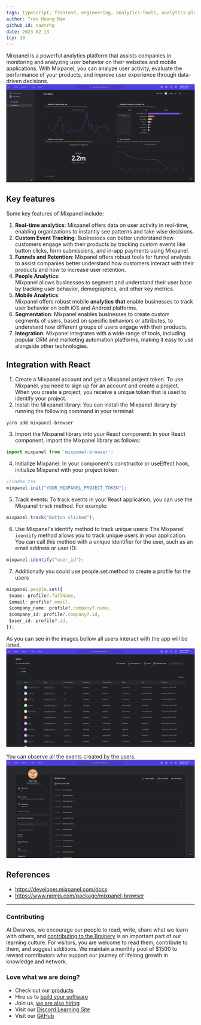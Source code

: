 ```yaml
---
tags: typescript, frontend, engineering, analytics-tools, analytics-platform, data-driven, event-tracking
author: Tran Hoang Nam
github_id: namtrhg
date: 2023-02-13
icy: 10
---
```


Mixpanel is a powerful analytics platform that assists companies in monitoring and analyzing user behavior on their websites and mobile applications. With Mixpanel, you can analyze user activity, evaluate the performance of your products, and improve user experience through data-driven decisions.
![Mixpanel dashboard](_assets/dashboard.png)

## Key features

Some key features of Mixpanel include:

1. **Real-time analytics**: Mixpanel offers data on user activity in real-time, enabling organizations to instantly see patterns and take wise decisions.
2. **Custom Event Tracking**: Businesses can better understand how customers engage with their products by tracking custom events like button clicks, form submissions, and in-app payments using Mixpanel.
3. **Funnels and Retention**: Mixpanel offers robust tools for funnel analysis to assist companies better understand how customers interact with their products and how to increase user retention.
4. **People Analytics**: Mixpanel allows businesses to segment and understand their user base by tracking user behavior, demographics, and other key metrics.
5. **Mobile Analytics**: Mixpanel offers robust mobile **analytics** **that** enable businesses to track user behavior on both iOS and Android platforms.
6. **Segmentation**: Mixpanel enables businesses to create custom segments of users, based on specific behaviors or attributes, to understand how different groups of users engage with their products.
7. **Integration**: Mixpanel integrates with a wide range of tools, including popular CRM and marketing automation platforms, making it easy to use alongside other technologies.

## Integration with React

1. Create a Mixpanel account and get a Mixpanel project token. To use Mixpanel, you need to sign up for an account and create a project. When you create a project, you receive a unique token that is used to identify your project.
2. Install the Mixpanel library: You can install the Mixpanel library by running the following command in your terminal:

```zsh
yarn add mixpanel-browser
```

3. Import the Mixpanel library into your React component: In your React component, import the Mixpanel library as follows:

```ts
import mixpanel from 'mixpanel-browser';
```

4. Initialize Mixpanel: In your component's constructor or useEffect hook, initialize Mixpanel with your project token:

```ts
//index.tsx
mixpanel.init("YOUR_MIXPANEL_PROJECT_TOKEN");
```

5. Track events: To track events in your React application, you can use the Mixpanel `track` method. For example:

```ts
mixpanel.track("Button clicked");
```

6. Use Mixpanel's identify method to track unique users: The Mixpanel `identify` method allows you to track unique users in your application. You can call this method with a unique identifier for the user, such as an email address or user ID:

```ts
mixpanel.identify("user_id");
```

7. Additionally you could use people.set.method to create a profile for the users

```ts
mixpanel.people.set({
 $name: profile?.fullName,
 $email: profile?.email,
 $company_name: profile?.company?.name,
 $company_id: profile?.company?.id,
 $user_id: profile?.id,
});
```

As you can see in the images bellow all users interact with the app will be listed.
![Users profile](_assets/user_profiles.png)

You can observe all the events created by the users.
![User activites](_assets/user_activites.png)

## References

- <https://developer.mixpanel.com/docs>
- <https://www.npmjs.com/package/mixpanel-browser>

---
<!-- CTA -->
### Contributing

At Dwarves, we encourage our people to read, write, share what we learn with others, and [contributing to the Brainery](./CONTRIBUTING.md) is an important part of our learning culture. For visitors, you are welcome to read them, contribute to them, and suggest additions. We maintain a monthly pool of $1500 to reward contributors who support our journey of lifelong growth in knowledge and network.

### Love what we are doing?

- Check out our [products](https://superbits.co)
- Hire us to [build your software](https://d.foundation)
- Join us, [we are also hiring](https://github.com/dwarvesf/WeAreHiring)
- Visit our [Discord Learning Site](https://discord.gg/dzNBpNTVEZ)
- Visit our [GitHub](https://github.com/dwarvesf)